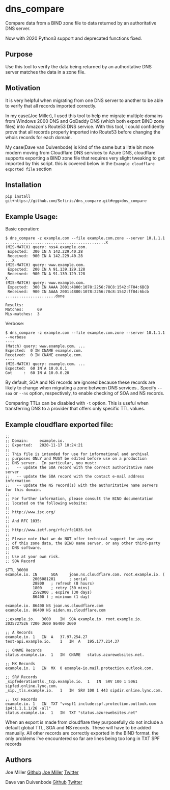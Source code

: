 dns_compare
==============
Compare data from a BIND zone file to data returned by an authoritative DNS server.

Now with 2020 Python3 support and deprecated functions fixed.

Purpose
-------
Use this tool to verify the data being returned by an authoritative DNS server matches
the data in a zone file.

Motivation
----------
It is very helpful when migrating from one DNS server to another to be able to
verify that all records imported correctly.

In my case(Joe Miller), I used this tool to help me migrate multiple domains from
Windows 2000 DNS and GoDaddy DNS (which both export BIND zone files) into Amazon's
Route53 DNS service.  With this tool, I could confidently prove that all records
properly imported into Route53 before changing the whois records for each domain.

My case(Dave van Duivenbode) is kind of the same but a little bit more modern moving from
Cloudflare DNS services to Azure DNS, cloudflare supports exporting a BIND zone file
that requires very slight tweaking to get imported by this script. this is covered below in
the `Example cloudflare exported file` section

Installation
------------
    pip install git+https://github.com/Sefiris/dns_compare.git#egg=dns_compare


Example Usage:
--------------
Basic operation:

    $ dns_compare -z example.com --file example.com.zone --server 10.1.1.1
    ............................................X
    (MIS-MATCH) query: nss4.example.com.
     Expected:  300 IN A 142.229.40.28
     Received:  900 IN A 142.229.40.28
    ...X
    (MIS-MATCH) query: www.example.com.
     Expected:  200 IN A 91.139.129.128
     Received:  900 IN A 91.139.129.128
    X
    (MIS-MATCH) query: www.example.com.
     Expected:  300 IN AAAA 2001:4800:1078:2256:78C8:1542:FF04:6BCB
     Received:  900 IN AAAA 2001:4800:1078:2256:78c8:1542:ff04:6bcb
    ......................done

    Results:
    Matches:      69
    Mis-matches:  3

Verbose:

    $ dns_compare -z example.com --file example.com.zone --server 10.1.1.1 --verbose
	----
	(Match) query: www.example.com. ...
	Expected:  0 IN CNAME example.com.
	Received:  0 IN CNAME example.com.
	----
	(MIS-MATCH) query: example.com. ...
	Expected:  60 IN A 10.0.0.1
	Got     :  60 IN A 10.0.0.20

By default, SOA and NS records are ignored because these records are likely
to change when migrating a zone between DNS services..  Specify `--soa` or `--ns` option,
respectively, to enable checking of SOA and NS records.

Comparing TTLs can be disabled with `-t` option. This is useful when transferring DNS to a provider
that offers only specific TTL values.

Example cloudflare exported file:
--------------
    ;;
    ;; Domain:     example.io.
    ;; Exported:   2020-11-17 10:24:21
    ;;
    ;; This file is intended for use for informational and archival
    ;; purposes ONLY and MUST be edited before use on a production
    ;; DNS server.  In particular, you must:
    ;;   -- update the SOA record with the correct authoritative name server
    ;;   -- update the SOA record with the contact e-mail address information
    ;;   -- update the NS record(s) with the authoritative name servers for this domain.
    ;;
    ;; For further information, please consult the BIND documentation
    ;; located on the following website:
    ;;
    ;; http://www.isc.org/
    ;;
    ;; And RFC 1035:
    ;;
    ;; http://www.ietf.org/rfc/rfc1035.txt
    ;;
    ;; Please note that we do NOT offer technical support for any use
    ;; of this zone data, the BIND name server, or any other third-party
    ;; DNS software.
    ;;
    ;; Use at your own risk.
    ;; SOA Record

    $TTL 36000
    example.io. IN      SOA     joan.ns.cloudflare.com. root.example.io. (
                2005081201      ; serial
                28800   ; refresh (8 hours)
                1800    ; retry (30 mins)
                2592000 ; expire (30 days)
                86400 ) ; minimum (1 day)

    example.io. 86400 NS joan.ns.cloudflare.com
    example.io. 86400 NS aiden.ns.cloudflare.com

    ;;example.io.	3600	IN	SOA	example.io. root.example.io. 2035727526 7200 3600 86400 3600

    ;; A Records
    example.io.	1	IN	A	37.97.254.27
    test-api.example.io.	1	IN	A	195.177.214.37

    ;; CNAME Records
    status.example.io.	1	IN	CNAME	status.azurewebsites.net.

    ;; MX Records
    example.io.	1	IN	MX	0 example-io.mail.protection.outlook.com.

    ;; SRV Records
    _sipfederationtls._tcp.example.io.	1	IN	SRV	100 1 5061 sipfed.online.lync.com.
    _sip._tls.example.io.	1	IN	SRV	100 1 443 sipdir.online.lync.com.

    ;; TXT Records
    example.io.	1	IN	TXT	"v=spf1 include:spf.protection.outlook.com ip4:1.1.1.1/26 -all"
    status.example.io.	1	IN	TXT	"status.azurewebsites.net"

When an export is made from cloudflare they purposefully do not include a default global TTL, SOA and NS records. These will have to be added manually.
All other records are correctly exported in the BIND format. the only problems i've encountered so far are lines being too long in TXT SPF records

Authors
------
Joe Miller [Github](http://github.com/joemiller) [Joe Miller](http://joemiller.me) [Twitter](https://twitter.com/miller_joe)

Dave van Duivenbode [Github](https://github.com/Sefiris) [Twitter](https://twitter.com/Sefiris)
